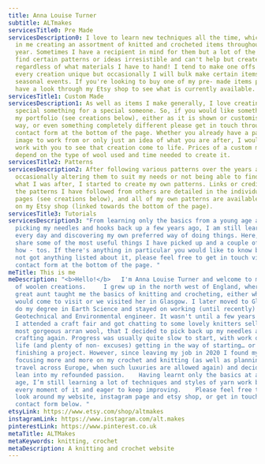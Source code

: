 ```yaml
---
title: Anna Louise Turner
subtitle: ALTmakes
servicesTitle0: Pre Made
servicesDescription0: I love to learn new techniques all the time, which results
  in me creating an assortment of knitted and crocheted items throughout the
  year. Sometimes I have a recipient in mind for them but a lot of the time I
  find certain patterns or ideas irresistible and can't help but create them -
  regardless of what materials I have to hand! I tend to make one offs to make
  every creation unique but occasionally I will bulk make certain items for
  seasonal events. If you're looking to buy one of my pre- made items please
  have a look through my Etsy shop to see what is currently available.
servicesTitle1: Custom Made
servicesDescription1: As well as items I make generally, I love creating that
  special something for a special someone. So, if you would like something from
  my portfolio (see creations below), either as it is shown or customised in any
  way, or even something completely different please get in touch through the
  contact form at the bottom of the page. Whether you already have a pattern, an
  image to work from or only just an idea of what you are after, I would love to
  work with you to see that creation come to life. Prices of a custom make will
  depend on the type of wool used and time needed to create it.
servicesTitle2: Patterns
servicesDescription2: After following various patterns over the years and either
  occasionally altering them to suit my needs or not being able to find exactly
  what I was after, I started to create my own patterns. Links or credits to all
  the patterns I have followed from others are detailed in the individual item
  pages (see creations below), and all of my own patterns are available to buy
  on my Etsy shop (linked towards the bottom of the page).
servicesTitle3: Tutorials
servicesDescription3: "From learning only the basics from a young age and not
  picking my needles and hooks back up a few years ago, I am still learning
  every day and discovering my own preferred way of doing things. Here, I will
  share some of the most useful things I have picked up and a couple of tips and
  how - tos. If there's anything in particular you would like to know but I've
  not got anything listed about it, please feel free to get in touch via the
  contact form at the bottom of the page. "
meTitle: This is me
meDescription: "<b>Hello!</b>   I'm Anna Louise Turner and welcome to my website
  of woolen creations.     I grew up in the north west of England, where my
  great aunt taught me the basics of knitting and crocheting, either when she
  would come to visit or we visited her in Glasgow. I later moved to Glasgow to
  do my degree in Earth Science and stayed on working (until recently) as a
  Geotechnical and Environmental engineer. It wasn't until a few years ago, when
  I attended a craft fair and got chatting to some lovely knitters selling the
  most gorgeous arran wool, that I decided to pick back up my needles and get
  crafting again. Progress was usually quite slow to start, with work or general
  life (and plenty of non- excuses) getting in the way of starting… or even
  finishing a project. However, since leaving my job in 2020 I found myself
  focusing more and more on my crochet and knitting (as well as planning for
  travel across Europe, when such luxuries are allowed again) and decided to
  lean into my refounded passion.    Having learnt only the basics at a young
  age, I’m still learning a lot of techniques and styles of yarn work but loving
  every moment of it and eager to keep improving.    Please feel free to have a
  look around my website, instagram page and etsy shop, or get in touch via the
  contact form below. "
etsyLink: https://www.etsy.com/shop/altmakes
instagramLink: https://www.instagram.com/alt.makes
pinterestLink: https://www.pinterest.co.uk
metaTitle: ALTMakes
metaKeywords: knitting, crochet
metaDescription: A knitting and crochet website
---
```

